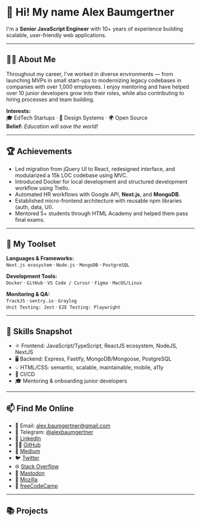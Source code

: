 # 👋 Hi! My name Alex Baumgertner

I'm a **Senior JavaScript Engineer** with 10+ years of experience building scalable, user-friendly web applications.

---

## 👨‍💻 About Me

Throughout my career, I've worked in diverse environments — from launching MVPs in small start-ups to modernizing legacy codebases in companies with over 1,000 employees. 
I enjoy mentoring and have helped over 10 junior developers grow into their roles, while also contributing to hiring processes and team building.

**Interests:**  
🎓 EdTech Startups · 🎨 Design Systems · 🌍 Open Source  
**Belief:** _Education will save the world!_

---

## 🏆 Achievements

- Led migration from jQuery UI to React, redesigned interface, and modularized a 15k LOC codebase using MVC.
- Introduced Docker for local development and structured development workflow using Trello.
- Automated HR workflows with Google API, **Next.js**, and **MongoDB**.
- Established micro-frontend architecture with reusable npm libraries (auth, data, UI).
- Mentored 5+ students through HTML Academy and helped them pass final exams.

---

## 🧰 My Toolset

**Languages & Frameworks:**  
`Next.js ecosystem` · `Node.js` · `MongoDB` · `PostgreSQL`

**Development Tools:**  
`Docker` · `GitHub` · `VS Code / Cursor` · `Figma` · `MacOS/Linux`

**Monitoring & QA:**  
`TrackJS` · `sentry.io` · `Graylog`  
`Unit Testing: Jest` · `E2E Testing: Playwright`

---

## 📌 Skills Snapshot

- ⚛️ Frontend: JavaScript/TypeScript, ReactJS ecosystem, NodeJS, NextJS  
- 🖥 Backend: Express, Fastify, MongoDB/Mongoose, PostgreSQL  
- 💡 HTML/CSS: semantic, scalable, maintainable, mobile, a11y
- 🔁 CI/CD
- 🎓 Mentoring & onboarding junior developers

---

## 📫 Find Me Online

- 📧 Email: [alex.baumgertner@gmail.com](mailto:alex.baumgertner@gmail.com)
- 💬 Telegram: [@alexbaumgertner](https://t.me/alexbaumgertner)
- 💼 [LinkedIn](https://www.linkedin.com/in/alexbaumgertner)
- 🧑‍💻 [GitHub](https://github.com/alexbaumgertner)
- 📝 [Medium](https://medium.com/@alexbaumgertner)
- 🐦 [Twitter](https://twitter.com/alexbaumgertner)
- 🌐 [Stack Overflow](https://stackoverflow.com/users/456020/alex-baumgertner)
- 🐘 [Mastodon](https://mastodon.social/@alexbaumgertner)
- 🦊 [Mozilla](https://mozillians.org/en-US/u/alexbaumgertner/)
- 🧠 [freeCodeCamp](https://www.freecodecamp.org/alexbaumgertner)

---

## 📚 Projects
